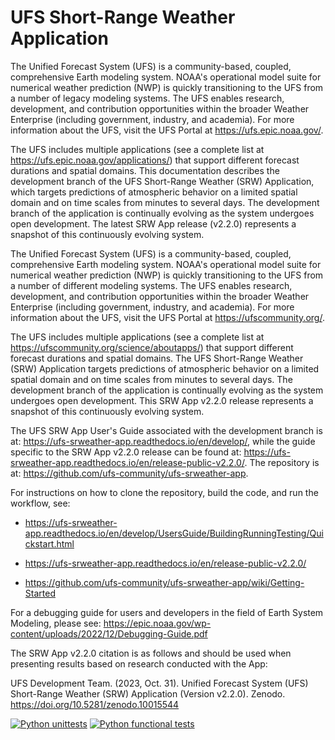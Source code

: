 # UFS Short-Range Weather Application

The Unified Forecast System (UFS) is a community-based, coupled, comprehensive Earth modeling system. NOAA's operational model suite for numerical weather prediction (NWP) is quickly transitioning to the UFS from a number of legacy modeling systems. The UFS enables research, development, and contribution opportunities within the broader Weather Enterprise (including government, industry, and academia). For more information about the UFS, visit the UFS Portal at https://ufs.epic.noaa.gov/.

The UFS includes multiple applications (see a complete list at https://ufs.epic.noaa.gov/applications/) that support different forecast durations and spatial domains. This documentation describes the development branch of the UFS Short-Range Weather (SRW) Application, which targets predictions of atmospheric behavior on a limited spatial domain and on time scales from minutes to several days. The development branch of the application is continually evolving as the system undergoes open development. The latest SRW App release (v2.2.0) represents a snapshot of this continuously evolving system.

The Unified Forecast System (UFS) is a community-based, coupled, comprehensive Earth modeling system. NOAA's operational model suite for numerical weather prediction (NWP) is quickly transitioning to the UFS from a number of different modeling systems. The UFS enables research, development, and contribution opportunities within the broader Weather Enterprise (including government, industry, and academia). For more information about the UFS, visit the UFS Portal at https://ufscommunity.org/.

The UFS includes multiple applications (see a complete list at https://ufscommunity.org/science/aboutapps/) that support different forecast durations and spatial domains. The UFS Short-Range Weather (SRW) Application targets predictions of atmospheric behavior on a limited spatial domain and on time scales from minutes to several days. The development branch of the application is continually evolving as the system undergoes open development. This SRW App v2.2.0 release represents a snapshot of this continuously evolving system.

The UFS SRW App User's Guide associated with the development branch is at: https://ufs-srweather-app.readthedocs.io/en/develop/, while the guide specific to the SRW App v2.2.0 release can be found at: https://ufs-srweather-app.readthedocs.io/en/release-public-v2.2.0/. The repository is at: https://github.com/ufs-community/ufs-srweather-app.

For instructions on how to clone the repository, build the code, and run the workflow, see:

- https://ufs-srweather-app.readthedocs.io/en/develop/UsersGuide/BuildingRunningTesting/Quickstart.html

- https://ufs-srweather-app.readthedocs.io/en/release-public-v2.2.0/
- https://github.com/ufs-community/ufs-srweather-app/wiki/Getting-Started

For a debugging guide for users and developers in the field of Earth System Modeling, please see:
https://epic.noaa.gov/wp-content/uploads/2022/12/Debugging-Guide.pdf

The SRW App v2.2.0 citation is as follows and should be used when presenting results based on research conducted with the App:

UFS Development Team. (2023, Oct. 31). Unified Forecast System (UFS) Short-Range Weather (SRW) Application (Version v2.2.0). Zenodo. https://doi.org/10.5281/zenodo.10015544

[![Python unittests](https://github.com/ufs-community/ufs-srweather-app/actions/workflows/python_unittests.yaml/badge.svg)](https://github.com/ufs-community/ufs-srweather-app/actions/workflows/python_unittests.yaml)
[![Python functional tests](https://github.com/ufs-community/ufs-srweather-app/actions/workflows/python_func_tests.yaml/badge.svg)](https://github.com/ufs-community/ufs-srweather-app/actions/workflows/python_func_tests.yaml)
